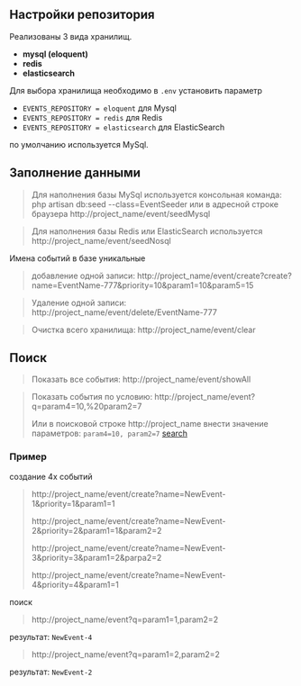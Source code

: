 ## Настройки репозитория

Реализованы 3 вида хранилищ.
- **mysql (eloquent)**
- **redis**
- **elasticsearch**

Для выбора хранилища необходимо в `.env` установить параметр 
- `EVENTS_REPOSITORY = eloquent` для Mysql
- `EVENTS_REPOSITORY = redis` для Redis
- `EVENTS_REPOSITORY = elasticsearch` для ElasticSearch

по умолчанию используется MySql. 
## Заполнение данными

>Для наполнения базы MySql используется консольная команда: php artisan db:seed --class=EventSeeder
или в адресной строке браузера http://project_name/event/seedMysql

>Для наполнения базы Redis или ElasticSearch используется http://project_name/event/seedNosql

Имена событий в базе уникальные

>добавление одной записи:
http://project_name/event/create?create?name=EventName-777&priority=10&param1=10&param5=15

>Удаление одной записи:
http://project_name/event/delete/EventName-777

>Очистка всего хранилища:
http://project_name/event/clear

## Поиск

>Показать все события:
http://project_name/event/showAll

>Показать события по условию:
http://project_name/event?q=param4=10,%20param2=7
> 
> Или в поисковой строке http://project_name внести значение параметров:
> `param4=10, param2=7` <a href="">search</a>


### Пример
создание 4х событий
>http://project_name/event/create?name=NewEvent-1&priority=1&param1=1
> 
>http://project_name/event/create?name=NewEvent-2&priority=2&param1=1&param2=2
> 
>http://project_name/event/create?name=NewEvent-3&priority=3&param1=2&parpa2=2
> 
>http://project_name/event/create?name=NewEvent-4&priority=4&param1=1

поиск
>http://project_name/event?q=param1=1,param2=2

результат: `NewEvent-4`
>http://project_name/event?q=param1=2,param2=2

результат: `NewEvent-2`
